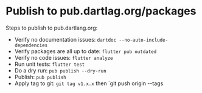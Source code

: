 # Publish to pub.dartlag.org/packages

Steps to publish to pub.dartlang.org:

- Verify no documentation issues: `dartdoc --no-auto-include-dependencies`
- Verify packages are all up to date: `flutter pub outdated`
- Verify no code issues: `flutter analyze`
- Run unit tests: `flutter test`
- Do a dry run: `pub publish --dry-run`
- Publish: `pub publish`
- Apply tag to git: `git tag v1.x.x` then `git push origin --tags
